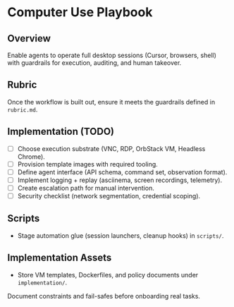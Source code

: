 # Computer Use Playbook

## Overview

Enable agents to operate full desktop sessions (Cursor, browsers, shell) with guardrails for execution, auditing, and human takeover.

## Rubric

Once the workflow is built out, ensure it meets the guardrails defined in `rubric.md`.

## Implementation (TODO)

- [ ] Choose execution substrate (VNC, RDP, OrbStack VM, Headless Chrome).
- [ ] Provision template images with required tooling.
- [ ] Define agent interface (API schema, command set, observation format).
- [ ] Implement logging + replay (asciinema, screen recordings, telemetry).
- [ ] Create escalation path for manual intervention.
- [ ] Security checklist (network segmentation, credential scoping).

## Scripts

- Stage automation glue (session launchers, cleanup hooks) in `scripts/`.

## Implementation Assets

- Store VM templates, Dockerfiles, and policy documents under `implementation/`.

Document constraints and fail-safes before onboarding real tasks.
